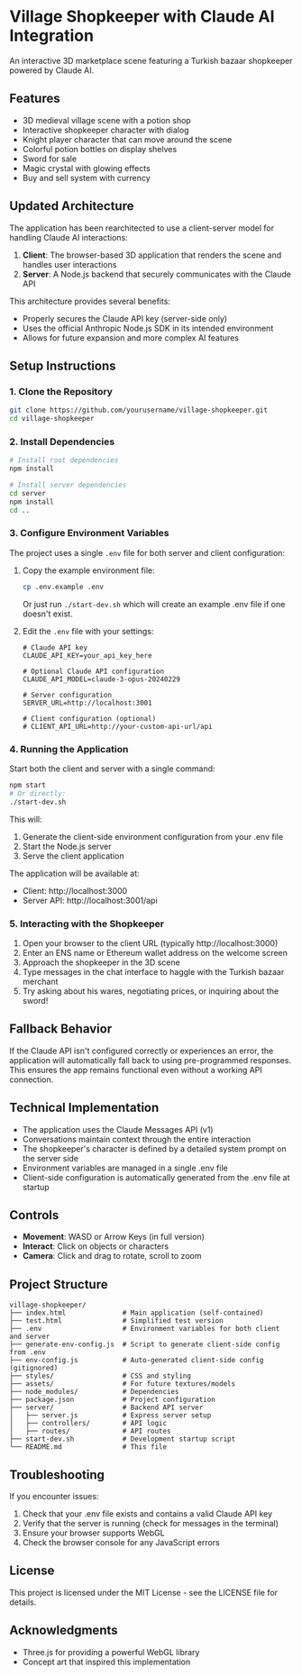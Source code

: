 # Village Shopkeeper with Claude AI Integration

An interactive 3D marketplace scene featuring a Turkish bazaar shopkeeper powered by Claude AI.

## Features

- 3D medieval village scene with a potion shop
- Interactive shopkeeper character with dialog
- Knight player character that can move around the scene
- Colorful potion bottles on display shelves
- Sword for sale
- Magic crystal with glowing effects
- Buy and sell system with currency

## Updated Architecture

The application has been rearchitected to use a client-server model for handling Claude AI interactions:

1. **Client**: The browser-based 3D application that renders the scene and handles user interactions
2. **Server**: A Node.js backend that securely communicates with the Claude API

This architecture provides several benefits:
- Properly secures the Claude API key (server-side only)
- Uses the official Anthropic Node.js SDK in its intended environment
- Allows for future expansion and more complex AI features

## Setup Instructions

### 1. Clone the Repository

```bash
git clone https://github.com/yourusername/village-shopkeeper.git
cd village-shopkeeper
```

### 2. Install Dependencies

```bash
# Install root dependencies
npm install

# Install server dependencies
cd server
npm install
cd ..
```

### 3. Configure Environment Variables

The project uses a single `.env` file for both server and client configuration:

1. Copy the example environment file:
   ```bash
   cp .env.example .env
   ```
   
   Or just run `./start-dev.sh` which will create an example .env file if one doesn't exist.

2. Edit the `.env` file with your settings:
   ```
   # Claude API key
   CLAUDE_API_KEY=your_api_key_here
   
   # Optional Claude API configuration
   CLAUDE_API_MODEL=claude-3-opus-20240229
   
   # Server configuration
   SERVER_URL=http://localhost:3001
   
   # Client configuration (optional)
   # CLIENT_API_URL=http://your-custom-api-url/api
   ```

### 4. Running the Application

Start both the client and server with a single command:

```bash
npm start
# Or directly:
./start-dev.sh
```

This will:
1. Generate the client-side environment configuration from your .env file
2. Start the Node.js server
3. Serve the client application

The application will be available at:
- Client: http://localhost:3000
- Server API: http://localhost:3001/api

### 5. Interacting with the Shopkeeper

1. Open your browser to the client URL (typically http://localhost:3000)
2. Enter an ENS name or Ethereum wallet address on the welcome screen
3. Approach the shopkeeper in the 3D scene
4. Type messages in the chat interface to haggle with the Turkish bazaar merchant
5. Try asking about his wares, negotiating prices, or inquiring about the sword!

## Fallback Behavior

If the Claude API isn't configured correctly or experiences an error, the application will automatically fall back to using pre-programmed responses. This ensures the app remains functional even without a working API connection.

## Technical Implementation

- The application uses the Claude Messages API (v1)
- Conversations maintain context through the entire interaction
- The shopkeeper's character is defined by a detailed system prompt on the server side
- Environment variables are managed in a single .env file
- Client-side configuration is automatically generated from the .env file at startup

## Controls

- **Movement**: WASD or Arrow Keys (in full version)
- **Interact**: Click on objects or characters
- **Camera**: Click and drag to rotate, scroll to zoom

## Project Structure

```
village-shopkeeper/
├── index.html              # Main application (self-contained)
├── test.html               # Simplified test version
├── .env                    # Environment variables for both client and server
├── generate-env-config.js  # Script to generate client-side config from .env
├── env-config.js           # Auto-generated client-side config (gitignored)
├── styles/                 # CSS and styling
├── assets/                 # For future textures/models
├── node_modules/           # Dependencies
├── package.json            # Project configuration
├── server/                 # Backend API server
│   ├── server.js           # Express server setup
│   ├── controllers/        # API logic
│   ├── routes/             # API routes
├── start-dev.sh            # Development startup script
└── README.md               # This file
```

## Troubleshooting

If you encounter issues:
1. Check that your .env file exists and contains a valid Claude API key
2. Verify that the server is running (check for messages in the terminal)
3. Ensure your browser supports WebGL 
4. Check the browser console for any JavaScript errors

## License

This project is licensed under the MIT License - see the LICENSE file for details.

## Acknowledgments

- Three.js for providing a powerful WebGL library
- Concept art that inspired this implementation 